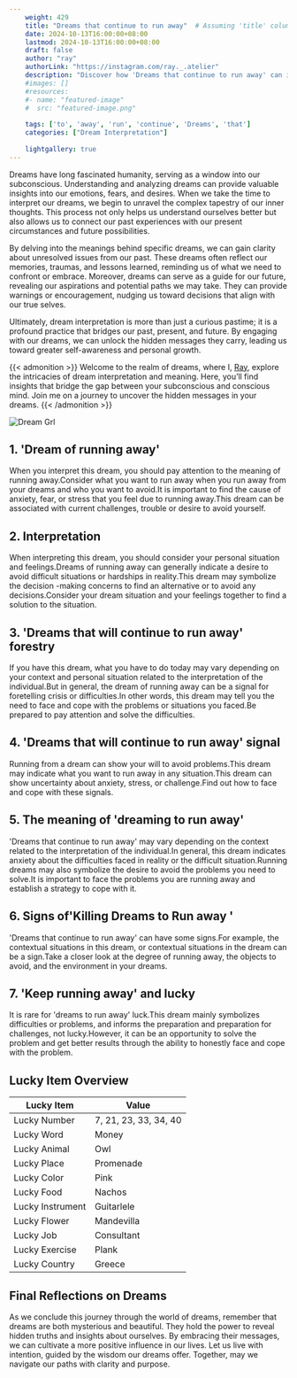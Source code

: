 ```yaml
---
    weight: 429
    title: "Dreams that continue to run away"  # Assuming 'title' column exists
    date: 2024-10-13T16:00:00+08:00
    lastmod: 2024-10-13T16:00:00+08:00
    draft: false
    author: "ray"
    authorLink: "https://instagram.com/ray._.atelier"
    description: "Discover how 'Dreams that continue to run away' can interpret your future and uncover its significant meanings in your life."
    #images: []
    #resources:
    #- name: "featured-image"
    #  src: "featured-image.png"
    
    tags: ['to', 'away', 'run', 'continue', 'Dreams', 'that']
    categories: ["Dream Interpretation"]
    
    lightgallery: true
---
```

    
Dreams have long fascinated humanity, serving as a window into our subconscious. Understanding and analyzing dreams can provide valuable insights into our emotions, fears, and desires. When we take the time to interpret our dreams, we begin to unravel the complex tapestry of our inner thoughts. This process not only helps us understand ourselves better but also allows us to connect our past experiences with our present circumstances and future possibilities.

By delving into the meanings behind specific dreams, we can gain clarity about unresolved issues from our past. These dreams often reflect our memories, traumas, and lessons learned, reminding us of what we need to confront or embrace. Moreover, dreams can serve as a guide for our future, revealing our aspirations and potential paths we may take. They can provide warnings or encouragement, nudging us toward decisions that align with our true selves.

Ultimately, dream interpretation is more than just a curious pastime; it is a profound practice that bridges our past, present, and future. By engaging with our dreams, we can unlock the hidden messages they carry, leading us toward greater self-awareness and personal growth.

{{< admonition >}}
Welcome to the realm of dreams, where I, [Ray](https://instagram.com/ray._.atelier), explore the intricacies of dream interpretation and meaning. Here, you’ll find insights that bridge the gap between your subconscious and conscious mind. Join me on a journey to uncover the hidden messages in your dreams.
{{< /admonition >}}

![Dream Grl](https://cdn.pixabay.com/photo/2017/11/02/03/35/gothic-2910057_1280.jpg "Dream Grl")

## 1. 'Dream of running away'
When you interpret this dream, you should pay attention to the meaning of running away.Consider what you want to run away when you run away from your dreams and who you want to avoid.It is important to find the cause of anxiety, fear, or stress that you feel due to running away.This dream can be associated with current challenges, trouble or desire to avoid yourself.

## 2. Interpretation
When interpreting this dream, you should consider your personal situation and feelings.Dreams of running away can generally indicate a desire to avoid difficult situations or hardships in reality.This dream may symbolize the decision -making concerns to find an alternative or to avoid any decisions.Consider your dream situation and your feelings together to find a solution to the situation.

## 3. 'Dreams that will continue to run away' forestry
If you have this dream, what you have to do today may vary depending on your context and personal situation related to the interpretation of the individual.But in general, the dream of running away can be a signal for foretelling crisis or difficulties.In other words, this dream may tell you the need to face and cope with the problems or situations you faced.Be prepared to pay attention and solve the difficulties.

## 4. 'Dreams that will continue to run away' signal
Running from a dream can show your will to avoid problems.This dream may indicate what you want to run away in any situation.This dream can show uncertainty about anxiety, stress, or challenge.Find out how to face and cope with these signals.

## 5. The meaning of 'dreaming to run away'
'Dreams that continue to run away' may vary depending on the context related to the interpretation of the individual.In general, this dream indicates anxiety about the difficulties faced in reality or the difficult situation.Running dreams may also symbolize the desire to avoid the problems you need to solve.It is important to face the problems you are running away and establish a strategy to cope with it.

## 6. Signs of'Killing Dreams to Run away '
'Dreams that continue to run away' can have some signs.For example, the contextual situations in this dream, or contextual situations in the dream can be a sign.Take a closer look at the degree of running away, the objects to avoid, and the environment in your dreams.

## 7. 'Keep running away' and lucky
It is rare for 'dreams to run away' luck.This dream mainly symbolizes difficulties or problems, and informs the preparation and preparation for challenges, not lucky.However, it can be an opportunity to solve the problem and get better results through the ability to honestly face and cope with the problem.

## Lucky Item Overview
| Lucky Item          | Value              |
|---------------|--------------------|
| Lucky Number        | 7, 21, 23, 33, 34, 40  |
| Lucky Word          | Money |
| Lucky Animal        | Owl |
| Lucky Place         | Promenade     |
| Lucky Color         | Pink     |
| Lucky Food          | Nachos      |
| Lucky Instrument    | Guitarlele |
| Lucky Flower        | Mandevilla    |
| Lucky Job           | Consultant       |
| Lucky Exercise      | Plank  |
| Lucky Country       | Greece    |


##  Final Reflections on Dreams

As we conclude this journey through the world of dreams, remember that dreams are both mysterious and beautiful. They hold the power to reveal hidden truths and insights about ourselves. By embracing their messages, we can cultivate a more positive influence in our lives. Let us live with intention, guided by the wisdom our dreams offer. Together, may we navigate our paths with clarity and purpose.
